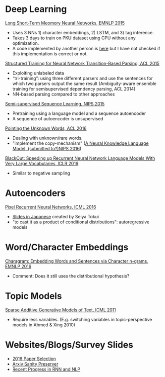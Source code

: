 # Deep Learning
[Long Short-Term Meomory Neural Networks, EMNLP 2015](http://www.emnlp2015.org/proceedings/EMNLP/pdf/EMNLP141.pdf)
* Uses 3 NNs 1) character embeddings, 2) LSTM, and 3) tag inference.
* Takes 3 days to train on PKU dataset using CPU without any optimization.
* A code implemented by another person is [here](https://github.com/dalstonChen/CWS_LSTM) but I have not checked if this implementation is correct or not.

[Structured Training for Neural Network Transition-Based Parsing, ACL 2015](http://www.petrovi.de/data/acl15.pdf)
* Exploiting unlabeled data
* “tri-training”: using three different parsers and use the sentences for which two parsers output the same  result (Ambiguity-aware ensemble training for semisupervised dependency parsing, ACL 2014)
* NN-based parsing compared to other approaches

[Semi-supervised Sequence Learning, NIPS 2015](https://papers.nips.cc/paper/5949-semi-supervised-sequence-learning.pdf)
* Pretraining using a language model and a sequence autoencoder
* A sequence of autoencoder is unsupervised

[Pointing the Unknown Words, ACL 2016](https://arxiv.org/pdf/1603.08148.pdf)
* Dealing with unknown/rare words.
* "implement the copy-mechanism" ([A Neural Knowledge Language Model, (submitted to?)NIPS 2016](http://arxiv.org/pdf/1608.00318v1.pdf))

[BlackOut: Speeding up Recurrent Neural Network Language Models With Very Large Vocabularies, ICLR 2016](http://arxiv.org/pdf/1511.06909v7.pdf)
* Similar to negative sampling

# Autoencoders
[Pixel Recurrent Neural Networks, ICML 2016](https://arxiv.org/pdf/1601.06759v2.pdf)
* [Slides in Japanese](http://www.slideshare.net/beam2d/pixel-recurrent-neural-networks) created by Seiya Tokui
* "to cast it as a product of conditional distributions": autoregressive models 

# Word/Character Embeddings
[Charagram: Embedding Words and Sentences via Character n-grams, EMNLP 2016](https://arxiv.org/pdf/1607.02789v1.pdf)
* Comment: Does it still uses the distributional hypothesis?

# Topic Models
[Sparse Additive Generative Models of Text, ICML 2011](http://machinelearning.wustl.edu/mlpapers/paper_files/ICML2011Eisenstein_534.pdf)
* Require less variables. (E.g. switching variables in topic-perspective models in Ahmed & Xing 2010)

# Websites/Blogs/Survey Slides
* [2016 Paper Selection](http://anie.me/paper-compose-2016/)
* [Arxiv Sanity Preserver](http://www.arxiv-sanity.com/)
* [Recent Progress in RNN and NLP](http://www.slideshare.net/hytae/recent-progress-in-rnn-and-nlp-63762080)
